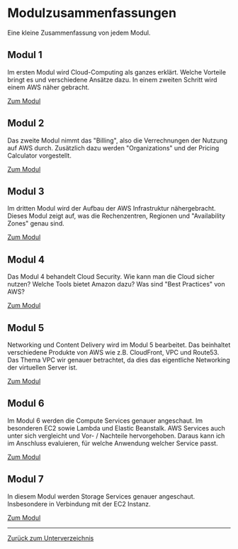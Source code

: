 # Modulzusammenfassungen

Eine kleine Zusammenfassung von jedem Modul.

## Modul 1

Im ersten Modul wird Cloud-Computing als ganzes erklärt. Welche Vorteile bringt es und verschiedene Ansätze dazu.
In einem zweiten Schritt wird einem AWS näher gebracht.

[Zum Modul](./modul1.md)

## Modul 2

Das zweite Modul nimmt das "Billing", also die Verrechnungen der Nutzung auf AWS durch.
Zusätzlich dazu werden "Organizations" und der Pricing Calculator vorgestellt.

[Zum Modul](./modul2.md)

## Modul 3

Im dritten Modul wird der Aufbau der AWS Infrastruktur nähergebracht.
Dieses Modul zeigt auf, was die Rechenzentren, Regionen und "Availability Zones" genau sind.

[Zum Modul](./modul3.md)

## Modul 4

Das Modul 4 behandelt Cloud Security. Wie kann man die Cloud sicher nutzen? Welche Tools bietet Amazon dazu?
Was sind "Best Practices" von AWS?

[Zum Modul](./modul4.md)

## Modul 5

Networking und Content Delivery wird im Modul 5 bearbeitet. Das beinhaltet verschiedene Produkte von AWS wie z.B. CloudFront, VPC und Route53. Das Thema VPC wir genauer betrachtet, da dies das eigentliche Networking der virtuellen Server ist.

[Zum Modul](./modul5.md)

## Modul 6

Im Modul 6 werden die Compute Services genauer angeschaut. Im besonderen EC2 sowie Lambda und Elastic Beanstalk.
AWS Services auch unter sich vergleicht und Vor- / Nachteile hervorgehoben. Daraus kann ich im Anschluss evaluieren, für welche Anwendung welcher Service passt.

[Zum Modul](./modul6.md)

## Modul 7

In diesem Modul werden Storage Services genauer angeschaut. Insbesondere in Verbindung mit der EC2 Instanz.

[Zum Modul](./modul7.md)

-----

[Zurück zum Unterverzeichnis](../README.md)
